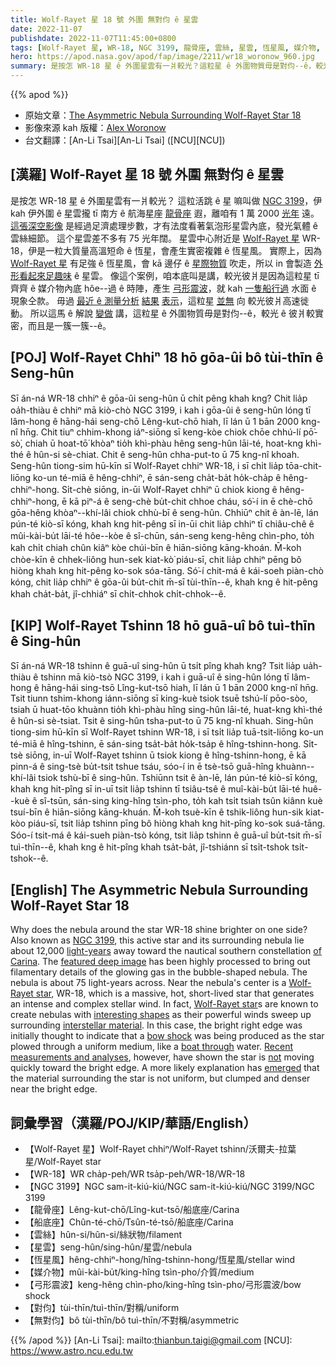 ```yaml
---
title: Wolf-Rayet 星 18 號 外圍 無對伨 ê 星雲
date: 2022-11-07
publishdate: 2022-11-07T11:45:00+0800
tags: [Wolf-Rayet 星, WR-18, NGC 3199, 龍骨座, 雲絲, 星雲, 恆星風, 媒介物, 弓形震波, 對伨]
hero: https://apod.nasa.gov/apod/fap/image/2211/wr18_woronow_960.jpg
summary: 是按怎 WR-18 星 ê 外圍星雲有一爿較光？這粒星 ê 外圍物質毋是對伨--ê，較光 ê 彼爿較實密，而且是一簇一簇--ê。
---
```


{{% apod %}}

- 原始文章：[The Asymmetric Nebula Surrounding Wolf-Rayet Star 18](https://apod.nasa.gov/apod/ap221107.html)
- 影像來源 kah 版權：[Alex Woronow](https://www.astrobin.com/users/Alex_Woronow/)
- 台文翻譯：[An-Li Tsai][An-Li Tsai] ([NCU][NCU])

## [漢羅] Wolf-Rayet 星 18 號 外圍 無對伨 ê 星雲
是按怎 WR-18 星 ê 外圍星雲有一爿較光？
這粒活跳 ê 星 嘛叫做 [NGC 3199][NGC 3199]，伊 kah 伊外圍 ê 星雲攏 tī 南方 ê 航海星座 [龍骨座][of Carina] 遐，離咱有 1 萬 2000 [光年][light-years] 遠。
[這張深空影像][featured deep image] 是經過足濟處理步數，才有法度看著氣泡形星雲內底，發光氣體 ê 雲絲細節。
這个星雲差不多有 75 光年闊。
星雲中心附近是 [Wolf-Rayet 星][Wolf-Rayet star 1] WR-18，伊是一粒大質量高溫短命 ê 恆星，會產生實密複雜 ê 恆星風。
實際上，因為 [Wolf-Rayet 星][Wolf-Rayet star 2] 有足強 ê 恆星風，會 kā 邊仔 ê [星際物質][interstellar material] 吹走，所以 in 會製造 [外形看起來足趣味][interesting shapes] ê 星雲。
像這个案例，咱本底叫是講，較光彼爿是因為這粒星 tī 齊齊 ê 媒介物內底 hôe--過 ê 時陣，產生 [弓形震波][bow shock]，就 kah [一隻船行過][boat through] 水面 ê 現象仝款。
毋過 [最近 ê 測量分析][Recent measurements and analys] [結果][e] [表示][s]，這粒星 [並無][not] 向 較光彼爿高速徙動。
所以這馬 ê 解說 [變做][emerged] 講，這粒星 ê 外圍物質毋是對伨--ê，較光 ê 彼爿較實密，而且是一簇一簇--ê。

## [POJ] Wolf-Rayet Chhiⁿ 18 hō gōa-ûi bô tùi-thīn ê Seng-hûn
Sī án-ná WR-18 chhiⁿ ê gōa-ûi seng-hûn ū chi̍t pêng khah kng?
Chit lia̍p oa̍h-thiàu ê chhiⁿ mā kiò-chò NGC 3199, i kah i gōa-ûi ê seng-hûn lóng tī lâm-hong ê hāng-hái seng-chō Lêng-kut-chō hiah, lī lán ū 1 bān 2000 kng-nî hn̄g.
Chit tiuⁿ chhim-khong iáⁿ-siōng sī keng-kòe chiok chōe chhú-lí pō͘-sò͘, chiah ū hoat-tō͘ khòaⁿ tio̍h khì-phàu hêng seng-hûn lāi-té, hoat-kng khì-thé ê hûn-si sè-chiat.
Chit ê seng-hûn chha-put-to ū 75 kng-nî khoah.
Seng-hûn tiong-sim hū-kīn sī Wolf-Rayet chhiⁿ WR-18, i sī chi̍t lia̍p tōa-chit-liōng ko-un té-miā ê hêng-chhiⁿ, ē sán-seng cha̍t-ba̍t ho̍k-cha̍p ê hêng-chhiⁿ-hong.
Si̍t-chè siōng, in-ūi Wolf-Rayet chhiⁿ ū chiok kiong ê hêng-chhiⁿ-hong, ē kā piⁿ-á ê seng-chè bu̍t-chit chhoe cháu, só͘-í in ē chè-chō gōa-hêng khòaⁿ--khí-lâi chiok chhù-bī ê seng-hûn.
Chhiūⁿ chit ê àn-lē, lán pún-té kiò-sī kóng, khah kng hit-pêng sī in-ūi chit lia̍p chhiⁿ tī chiâu-chê ê mûi-kài-bu̍t lāi-té hôe--kòe ê sî-chūn, sán-seng keng-hêng chìn-pho, to̍h kah chi̍t chiah chûn kiâⁿ kòe chúi-bīn ê hiān-siōng kāng-khoán.
M̄-koh chòe-kīn ê chhek-liông hun-sek kiat-kò͘ piáu-sī, chit lia̍p chhiⁿ pēng bô hiòng khah kng hit-pêng ko-sok sóa-tāng.
Só͘-í chit-má ê kái-soeh piàn-chò kóng, chit lia̍p chhiⁿ ê gōa-ûi bu̍t-chit m̄-sī tùi-thīn--ê, khah kng ê hit-pêng khah cha̍t-ba̍t, jî-chhiáⁿ sī chi̍t-chhok chi̍t-chhok--ê.


## [KIP] Wolf-Rayet Tshinn 18 hō guā-uî bô tuì-thīn ê Sing-hûn
Sī án-ná WR-18 tshinn ê guā-uî sing-hûn ū tsi̍t pîng khah kng?
Tsit lia̍p ua̍h-thiàu ê tshinn mā kiò-tsò NGC 3199, i kah i guā-uî ê sing-hûn lóng tī lâm-hong ê hāng-hái sing-tsō Lîng-kut-tsō hiah, lī lán ū 1 bān 2000 kng-nî hn̄g.
Tsit tiunn tshim-khong iánn-siōng sī king-kuè tsiok tsuē tshú-lí pōo-sòo, tsiah ū huat-tōo khuànn tio̍h khì-phàu hîng sing-hûn lāi-té, huat-kng khì-thé ê hûn-si sè-tsiat.
Tsit ê sing-hûn tsha-put-to ū 75 kng-nî khuah.
Sing-hûn tiong-sim hū-kīn sī Wolf-Rayet tshinn WR-18, i sī tsi̍t lia̍p tuā-tsit-liōng ko-un té-miā ê hîng-tshinn, ē sán-sing tsa̍t-ba̍t ho̍k-tsa̍p ê hîng-tshinn-hong.
Si̍t-tsè siōng, in-uī Wolf-Rayet tshinn ū tsiok kiong ê hîng-tshinn-hong, ē kā pinn-á ê sing-tsè bu̍t-tsit tshue tsáu, sóo-í in ē tsè-tsō guā-hîng khuànn--khí-lâi tsiok tshù-bī ê sing-hûn.
Tshiūnn tsit ê àn-lē, lán pún-té kiò-sī kóng, khah kng hit-pîng sī in-uī tsit lia̍p tshinn tī tsiâu-tsê ê muî-kài-bu̍t lāi-té huê--kuè ê sî-tsūn, sán-sing king-hîng tsìn-pho, to̍h kah tsi̍t tsiah tsûn kiânn kuè tsuí-bīn ê hiān-siōng kāng-khuán.
M̄-koh tsuè-kīn ê tshik-liông hun-sik kiat-kòo piáu-sī, tsit lia̍p tshinn pīng bô hiòng khah kng hit-pîng ko-sok suá-tāng.
Sóo-í tsit-má ê kái-sueh piàn-tsò kóng, tsit lia̍p tshinn ê guā-uî bu̍t-tsit m̄-sī tuì-thīn--ê, khah kng ê hit-pîng khah tsa̍t-ba̍t, jî-tshiánn sī tsi̍t-tshok tsi̍t-tshok--ê.

## [English] The Asymmetric Nebula Surrounding Wolf-Rayet Star 18
Why does the nebula around the star WR-18 shine brighter on one side?
Also known as [NGC 3199][NGC 3199], this active star and its surrounding nebula lie about 12,000 [light-years][light-years] away toward the nautical southern constellation [of Carina][of Carina].
The [featured deep image][featured deep image] has been highly processed to bring out filamentary details of the glowing gas in the bubble-shaped nebula.
The nebula is about 75 light-years across.
Near the nebula's center is a [Wolf-Rayet star][Wolf-Rayet star 1], WR-18, which is a massive, hot, short-lived star that generates an intense and complex stellar wind.
In fact, [Wolf-Rayet star][Wolf-Rayet star 2]s are known to create nebulas with [interesting shapes][interesting shapes] as their powerful winds sweep up surrounding [interstellar material][interstellar material].
In this case, the bright right edge was initially thought to indicate that a [bow shock][bow shock] was being produced as the star plowed through a uniform medium, like a [boat through][boat through] water.
[Recent measurements and analys][Recent measurements and analys][e][e][s][s], however, have shown the star is [not][not] moving quickly toward the bright edge.
A more likely explanation has [emerged][emerged] that the material surrounding the star is not uniform, but clumped and denser near the bright edge.

## 詞彙學習（漢羅/POJ/KIP/華語/English）
- 【Wolf-Rayet 星】Wolf-Rayet chhiⁿ/Wolf-Rayet tshinn/沃爾夫-拉葉星/Wolf-Rayet star
- 【WR-18】WR cha̍p-peh/WR tsa̍p-peh/WR-18/WR-18
- 【NGC 3199】NGC sam-it-kiú-kiú/NGC sam-it-kiú-kiú/NGC 3199/NGC 3199
- 【龍骨座】Lêng-kut-chō/Lîng-kut-tsō/船底座/Carina
- 【船底座】Chûn-té-chō/Tsûn-té-tsō/船底座/Carina
- 【雲絲】hûn-si/hûn-si/絲狀物/filament
- 【星雲】seng-hûn/sing-hûn/星雲/nebula
- 【恆星風】hêng-chhiⁿ-hong/hîng-tshinn-hong/恆星風/stellar wind
- 【媒介物】mûi-kài-bu̍t/king-hîng tsìn-pho/介質/medium
- 【弓形震波】keng-hêng chìn-pho/king-hîng tsìn-pho/弓形震波/bow shock
- 【對伨】tùi-thīn/tuì-thīn/對稱/uniform
- 【無對伨】bô tùi-thīn/bô tuì-thīn/不對稱/asymmetric


{{% /apod %}}
[An-Li Tsai]: mailto:thianbun.taigi@gmail.com
[NCU]: https://www.astro.ncu.edu.tw

[copyright]: https://apod.nasa.gov/apod/fap/lib/about_apod.html#srapply
[License]: https://creativecommons.org/licenses/by/2.0/

[NGC 3199]:https://en.wikipedia.org/wiki/NGC_3199
[light-years]:https://spaceplace.nasa.gov/light-year/en/
[of Carina]:http://www.hawastsoc.org/deepsky/car/index.html
[featured deep image]:https://www.astrobin.com/x0kpsk/
[Wolf-Rayet star 1]:https://astrobiology.nasa.gov/news/a-wolf-rayet-bubble-and-the-early-solar-system/
[Wolf-Rayet star 2]:https://apod.nasa.gov/apod/ap200308.html
[interesting shapes]:https://apod.nasa.gov/apod/ap200612.html
[interstellar material]:https://www-ssg.sr.unh.edu/ism/what1.html
[bow shock]:https://apod.nasa.gov/apod/ap200202.html
[boat through]:https://en.wikipedia.org/wiki/Bow_wave
[Recent measurements and analys]:https://ui.adsabs.harvard.edu/abs/2017ApJ...846...76T/abstract
[e]:https://ui.adsabs.harvard.edu/abs/2001ApJ...563..875M/abstract
[s]:https://ui.adsabs.harvard.edu/abs/2017ApJ...846...76T/abstract
[not]:https://image.shutterstock.com/image-photo/funny-british-kitten-looks-surprise-260nw-1221814405.jpg
[emerged]:https://ui.adsabs.harvard.edu/abs/2001ApJ...563..875M/abstract



